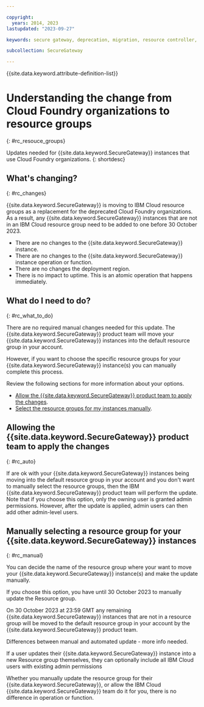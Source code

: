 ```yaml
---

copyright:
  years: 2014, 2023
lastupdated: "2023-09-27"

keywords: secure gateway, deprecation, migration, resource controller, resource groups

subcollection: SecureGateway

---
```


{{site.data.keyword.attribute-definition-list}}


# Understanding the change from Cloud Foundry organizations to resource groups
{: #rc_resouce_groups}

Updates needed for {{site.data.keyword.SecureGateway}} instances that use Cloud Foundry organizations.
{: shortdesc}

## What's changing?
{: #rc_changes}

{{site.data.keyword.SecureGateway}} is moving to IBM Cloud resource groups as a replacement for the deprecated Cloud Foundry organizations. As a result, any {{site.data.keyword.SecureGateway}} instances that are not in an IBM Cloud resource group need to be added to one before 30 October 2023.

- There are no changes to the {{site.data.keyword.SecureGateway}} instance.
- There are no changes to the {{site.data.keyword.SecureGateway}} instance operation or function.
- There are no changes the deployment region.
- There is no impact to uptime. This is an atomic operation that happens immediately.


## What do I need to do?
{: #rc_what_to_do}

There are no required manual changes needed for this update. The {{site.data.keyword.SecureGateway}} product team will move your {{site.data.keyword.SecureGateway}} instances into the default resource group in your account.

However, if you want to choose the specific resource groups for your {{site.data.keyword.SecureGateway}} instance(s) you can manually complete this process.

Review the following sections for more information about your options.

- [Allow the {{site.data.keyword.SecureGateway}} product team to apply the changes](#rc_auto).
- [Select the resource groups for my instances manually](#rc_manual).

## Allowing the {{site.data.keyword.SecureGateway}} product team to apply the changes
{: #rc_auto}

If are ok with your {{site.data.keyword.SecureGateway}} instances being moving into the default resource group in your account and you don't want to manually select the resource groups, then the IBM {{site.data.keyword.SecureGateway}} product team will perform the update. Note that if you choose this option, only the owning user is granted admin permissions. However, after the update is applied, admin users can then add other admin-level users.

## Manually selecting a resource group for your {{site.data.keyword.SecureGateway}} instances
{: #rc_manual}

You can decide the name of the resource group where your want to move your {{site.data.keyword.SecureGateway}} instance(s) and make the update manually.

If you choose this option, you have until 30 October 2023 to manually update the Resource group.

On 30 October 2023 at 23:59 GMT any remaining {{site.data.keyword.SecureGateway}} instances that are not in a resource group will be moved to the default resource group in your account by the {{site.data.keyword.SecureGateway}} product team.

Differences between manual and automated update - more info needed.

If a user updates their {{site.data.keyword.SecureGateway}} instance into a new Resource group themselves, they can optionally include all IBM Cloud users with existing admin permissions

Whether you manually update the resource group for their {{site.data.keyword.SecureGateway}}, or allow the IBM Cloud {{site.data.keyword.SecureGateway}} team do it for you, there is no difference in operation or function.

